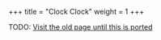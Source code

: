 +++
title = "Clock Clock"
weight = 1
+++

TODO: [Visit the old page until this is ported](https://old.alchitry.com/projects/clockclock)